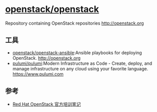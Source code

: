 # [openstack/openstack](https://github.com/openstack/openstack)

Repository containing OpenStack repositories http://openstack.org

## 工具

* [openstack/openstack-ansible](https://github.com/openstack/openstack-ansible):Ansible playbooks for deploying OpenStack. http://openstack.org
* [pulumi/pulumi](https://github.com/pulumi/pulumi):Modern Infrastructure as Code - Create, deploy, and manage infrastructure on any cloud using your favorite language. https://www.pulumi.com

## 参考

* [Red Hat OpenStack 官方培训笔记](https://wsgzao.github.io/post/openstack/)
